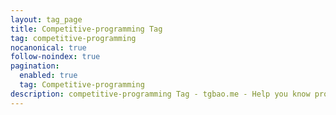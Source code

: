 ```yaml
---
layout: tag_page
title: Competitive-programming Tag
tag: competitive-programming
nocanonical: true
follow-noindex: true
pagination:
  enabled: true
  tag: Competitive-programming
description: competitive-programming Tag - tgbao.me - Help you know programming, software, tutorial, crypto, operating system, anything related to tech. 
---
```

